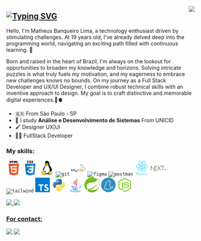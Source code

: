 <a href="https://www.linkedin.com/in/matheusbanqueiro/"><img height="200px"  align="right" align="top" src="https://github.com/Matheubanqueiro/Matheubanqueiro/assets/101984947/f651c951-4bcf-4503-b208-a707c4e3650b"></a>
## [![Typing SVG](https://readme-typing-svg.demolab.com?font=sans&weight=800&size=50&pause=3000&color=DDFF21&background=FFFFFF00&width=600&height=90&lines=Hi,+Welcome!+👋🏼;I'm+Matheus+Lima!🧑🏻‍💻;Very+nice+to+see+you!🤙🏼;Check+back+often!❤️)](https://git.io/typing-svg)

Hello, I'm Matheus Banqueiro Lima, a technology enthusiast driven by stimulating challenges. At 19 years old, I've already delved deep into the programming world, navigating an exciting path filled with continuous learning. 🚀

Born and raised in the heart of Brazil, I'm always on the lookout for opportunities to broaden my knowledge and horizons. Solving intricate puzzles is what truly fuels my motivation, and my eagerness to embrace new challenges knows no bounds. On my journey as a Full Stack Developer and UX/UI Designer, I combine robust technical skills with an inventive approach to design. My goal is to craft distinctive and memorable digital experiences.🧠🫀

+ 🇧🇷 From São Paulo - SP
+ 🏫 I study **Análise e Desenvolvimento de Sistemas** From UNICID
+ 🖌️ Designer UX|UI
+ 👨‍💻 FullStack Developer

### My skills: 
<p align="left"> 
  <code><img src="https://raw.githubusercontent.com/devicons/devicon/master/icons/html5/html5-original-wordmark.svg" alt="html5" width="40" height="40"/></code>
  <code><img src="https://raw.githubusercontent.com/devicons/devicon/master/icons/css3/css3-original-wordmark.svg" alt="css3" width="40" height="40"/></code>
  <code><img src="https://raw.githubusercontent.com/devicons/devicon/master/icons/linux/linux-original.svg" alt="linux" width="40" height="40"/></code>
  <code><img src="https://www.vectorlogo.zone/logos/git-scm/git-scm-icon.svg" alt="git" width="40" height="40"/></code>
  <code><img src="https://raw.githubusercontent.com/devicons/devicon/master/icons/mysql/mysql-original-wordmark.svg" alt="mysql" width="40" height="40"/></code>
  <code><img src="https://www.vectorlogo.zone/logos/figma/figma-icon.svg" alt="figma" width="40" height="40"/></code>
  <code><img src="https://www.vectorlogo.zone/logos/getpostman/getpostman-icon.svg" alt="postman" width="40" height="40"/></code>
  <code><img src="https://raw.githubusercontent.com/devicons/devicon/master/icons/react/react-original-wordmark.svg" alt="react" width="40" height="40"/></code>
  <code><img src="https://raw.githubusercontent.com/devicons/devicon/master/icons/nextjs/nextjs-original-wordmark.svg" alt="nextjs" width="40" height="40"/></code>
  <code><img src="https://www.vectorlogo.zone/logos/tailwindcss/tailwindcss-icon.svg" alt="tailwind" width="40" height="40"/></code>
  <code><img src="https://raw.githubusercontent.com/devicons/devicon/master/icons/typescript/typescript-original.svg" alt="typescript" width="40" height="40"/></code>
  <code><img src="https://raw.githubusercontent.com/devicons/devicon/master/icons/python/python-original.svg" alt="python" width="40" height="40"/></code>
  <code><img src="https://raw.githubusercontent.com/devicons/devicon/master/icons/java/java-original.svg" alt="java" width="40" height="40"/></code>
  <code><img src="https://raw.githubusercontent.com/devicons/devicon/master/icons/spring/spring-original.svg" alt="sprintboot" width="40" height="40"/></code>
  <code><img src="https://raw.githubusercontent.com/devicons/devicon/master/icons/yarn/yarn-original.svg" alt="yarn" width="40" height="40"/></code>
  <code><img src="https://raw.githubusercontent.com/devicons/devicon/master/icons/nodejs/nodejs-original.svg" alt="node.js" width="40" height="40"/></code>
</p>

<a href="https://www.linkedin.com/in/matheusbanqueiro/" target="blank">
  <img height="150em" src="https://github-readme-stats.vercel.app/api?username=matheusbanqueiro&show_icons=true&theme=chartreuse-dark&include_all_commits=true&count_private=true"/>
  <img height="150em" src="https://github-readme-stats.vercel.app/api/top-langs/?username=matheusbanqueiro&layout=compact&langs_count=7&theme=chartreuse-dark"/>
</div>

### For contact:
<a href="https://www.linkedin.com/in/matheusbanqueiro/" target="_blank"><img src="https://img.shields.io/badge/-LinkedIn-%230077B5?style=for-the-badge&logo=linkedin&logoColor=white" target="_blank"></a>
<a href="mailto:mbanqueirolima@gmail.com" target="_blank"><img src="https://img.shields.io/badge/Gmail-D14836?style=for-the-badge&logo=gmail&logoColor=white" target="_blank"></a> 


 <!-- ![Snake animation](https://github.com/Matheubanqueiro/Matheubanqueiro/blob/output/github-contribution-grid-snake.svg) -->


